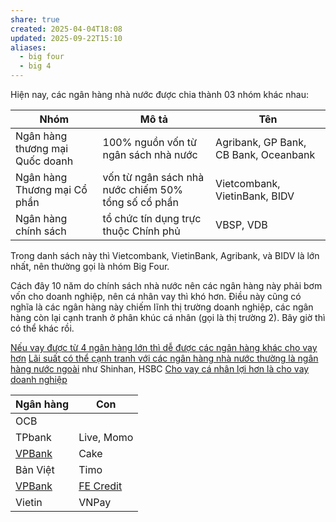 ```yaml
---
share: true
created: 2025-04-04T18:08
updated: 2025-09-22T15:10
aliases:
  - big four
  - big 4
---
```

Hiện nay, các ngân hàng nhà nước được chia thành 03 nhóm khác nhau:

| Nhóm                            | Mô tả                                               | Tên                                   |
| ------------------------------- | --------------------------------------------------- | ------------------------------------- |
| Ngân hàng thương mại Quốc doanh | 100% nguồn vốn từ ngân sách nhà nước                | Agribank, GP Bank, CB Bank, Oceanbank |
| Ngân hàng Thương mại Cổ phần    | vốn từ ngân sách nhà nước chiếm 50% tổng số cổ phần | Vietcombank, VietinBank, BIDV         |
| Ngân hàng chính sách            | tổ chức tín dụng trực thuộc Chính phủ               | VBSP, VDB                             |

Trong danh sách này thì Vietcombank, VietinBank, Agribank, và BIDV là lớn nhất, nên thường gọi là nhóm Big Four.

Cách đây 10 năm do chính sách nhà nước nên các ngân hàng này phải bơm vốn cho doanh nghiệp, nên cá nhân vay thì khó hơn. Điều này cũng có nghĩa là các ngân hàng này chiếm lĩnh thị trường doanh nghiệp, các ngân hàng còn lại cạnh tranh ở phân khúc cá nhân (gọi là thị trường 2). Bây giờ thì có thể khác rồi.

[Nếu vay được từ 4 ngân hàng lớn thì dễ được các ngân hàng khác cho vay hơn](./N%E1%BA%BFu%20vay%20%C4%91%C6%B0%E1%BB%A3c%20t%E1%BB%AB%204%20ng%C3%A2n%20h%C3%A0ng%20l%E1%BB%9Bn%20th%C3%AC%20d%E1%BB%85%20%C4%91%C6%B0%E1%BB%A3c%20c%C3%A1c%20ng%C3%A2n%20h%C3%A0ng%20kh%C3%A1c%20cho%20vay%20h%C6%A1n.md)
[Lãi suất có thể cạnh tranh với các ngân hàng nhà nước thường là ngân hàng nước ngoài](../C%C3%A1ch%20l%C3%A0m%20vi%E1%BB%87c/L%C3%A3i%20su%E1%BA%A5t%20c%C3%B3%20th%E1%BB%83%20c%E1%BA%A1nh%20tranh%20v%E1%BB%9Bi%20c%C3%A1c%20ng%C3%A2n%20h%C3%A0ng%20nh%C3%A0%20n%C6%B0%E1%BB%9Bc%20th%C6%B0%E1%BB%9Dng%20l%C3%A0%20ng%C3%A2n%20h%C3%A0ng%20n%C6%B0%E1%BB%9Bc%20ngo%C3%A0i.md) như Shinhan, HSBC
[Cho vay cá nhân lợi hơn là cho vay doanh nghiệp](../../../../../../../%E2%9A%A1Hi%E1%BB%83u%20bi%E1%BA%BFt%20s%C3%A2u/Ng%C3%A0nh%20ngh%E1%BB%81%20c%E1%BB%A5%20th%E1%BB%83/T%C3%A0i%20ch%C3%ADnh/T%C3%ADn%20d%E1%BB%A5ng/Ng%C3%A2n%20h%C3%A0ng,%20%C4%91i%E1%BB%83m%20t%C3%ADn%20d%E1%BB%A5ng/Cho%20vay%20c%C3%A1%20nh%C3%A2n%20l%E1%BB%A3i%20h%C6%A1n%20l%C3%A0%20cho%20vay%20doanh%20nghi%E1%BB%87p.md)

| Ngân hàng  | Con                                                                                                                                                              |
| ---------- | ---------------------------------------------------------------------------------------------------------------------------------------------------------------- |
| OCB        |                                                                                                                                                                  |
| TPbank     | Live, Momo                                                                                                                                                       |
| [VPBank](../Danh%20s%C3%A1ch%20ng%C3%A2n%20h%C3%A0ng/VPBank.md) | Cake                                                                                                                                                             |
| Bản Việt   | Timo                                                                                                                                                             |
| [VPBank](../Danh%20s%C3%A1ch%20ng%C3%A2n%20h%C3%A0ng/VPBank.md) | [FE Credit](../../T%E1%BB%95%20ch%E1%BB%A9c%20t%C3%ADn%20d%E1%BB%A5ng%20phi%20ng%C3%A2n%20h%C3%A0ng/C%C3%B4ng%20ty%20t%C3%A0i%20ch%C3%ADnh%20ti%C3%AAu%20d%C3%B9ng/FE%20Credit/index.md) |
| Vietin     | VNPay                                                                                                                                                           |

